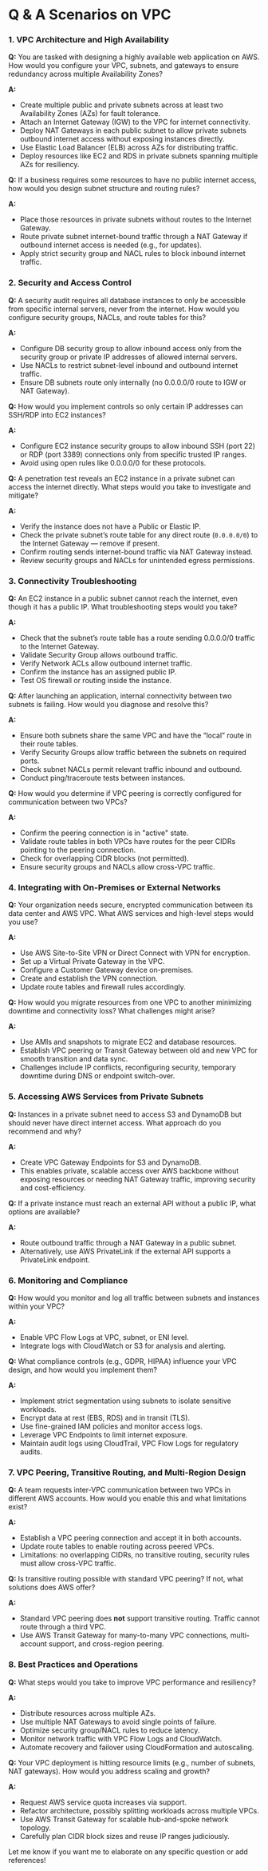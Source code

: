 # Q & A Scenarios on VPC

### 1. VPC Architecture and High Availability

**Q:** You are tasked with designing a highly available web application on AWS. How would you configure your VPC, subnets, and gateways to ensure redundancy across multiple Availability Zones?

**A:**

* Create multiple public and private subnets across at least two Availability Zones (AZs) for fault tolerance.
* Attach an Internet Gateway (IGW) to the VPC for internet connectivity.
* Deploy NAT Gateways in each public subnet to allow private subnets outbound internet access without exposing instances directly.
* Use Elastic Load Balancer (ELB) across AZs for distributing traffic.
* Deploy resources like EC2 and RDS in private subnets spanning multiple AZs for resiliency.

**Q:** If a business requires some resources to have no public internet access, how would you design subnet structure and routing rules?

**A:**

* Place those resources in private subnets without routes to the Internet Gateway.
* Route private subnet internet-bound traffic through a NAT Gateway if outbound internet access is needed (e.g., for updates).
* Apply strict security group and NACL rules to block inbound internet traffic.

### 2. Security and Access Control

**Q:** A security audit requires all database instances to only be accessible from specific internal servers, never from the internet. How would you configure security groups, NACLs, and route tables for this?

**A:**

* Configure DB security group to allow inbound access only from the security group or private IP addresses of allowed internal servers.
* Use NACLs to restrict subnet-level inbound and outbound internet traffic.
* Ensure DB subnets route only internally (no 0.0.0.0/0 route to IGW or NAT Gateway).

**Q:** How would you implement controls so only certain IP addresses can SSH/RDP into EC2 instances?

**A:**

* Configure EC2 instance security groups to allow inbound SSH (port 22) or RDP (port 3389) connections only from specific trusted IP ranges.
* Avoid using open rules like 0.0.0.0/0 for these protocols.

**Q:** A penetration test reveals an EC2 instance in a private subnet can access the internet directly. What steps would you take to investigate and mitigate?

**A:**

* Verify the instance does not have a Public or Elastic IP.
* Check the private subnet’s route table for any direct route (`0.0.0.0/0`) to the Internet Gateway — remove if present.
* Confirm routing sends internet-bound traffic via NAT Gateway instead.
* Review security groups and NACLs for unintended egress permissions.

### 3. Connectivity Troubleshooting

**Q:** An EC2 instance in a public subnet cannot reach the internet, even though it has a public IP. What troubleshooting steps would you take?

**A:**

* Check that the subnet’s route table has a route sending 0.0.0.0/0 traffic to the Internet Gateway.
* Validate Security Group allows outbound traffic.
* Verify Network ACLs allow outbound internet traffic.
* Confirm the instance has an assigned public IP.
* Test OS firewall or routing inside the instance.

**Q:** After launching an application, internal connectivity between two subnets is failing. How would you diagnose and resolve this?

**A:**

* Ensure both subnets share the same VPC and have the “local” route in their route tables.
* Verify Security Groups allow traffic between the subnets on required ports.
* Check subnet NACLs permit relevant traffic inbound and outbound.
* Conduct ping/traceroute tests between instances.

**Q:** How would you determine if VPC peering is correctly configured for communication between two VPCs?

**A:**

* Confirm the peering connection is in "active" state.
* Validate route tables in both VPCs have routes for the peer CIDRs pointing to the peering connection.
* Check for overlapping CIDR blocks (not permitted).
* Ensure security groups and NACLs allow cross-VPC traffic.

### 4. Integrating with On-Premises or External Networks

**Q:** Your organization needs secure, encrypted communication between its data center and AWS VPC. What AWS services and high-level steps would you use?

**A:**

* Use AWS Site-to-Site VPN or Direct Connect with VPN for encryption.
* Set up a Virtual Private Gateway in the VPC.
* Configure a Customer Gateway device on-premises.
* Create and establish the VPN connection.
* Update route tables and firewall rules accordingly.

**Q:** How would you migrate resources from one VPC to another minimizing downtime and connectivity loss? What challenges might arise?

**A:**

* Use AMIs and snapshots to migrate EC2 and database resources.
* Establish VPC peering or Transit Gateway between old and new VPC for smooth transition and data sync.
* Challenges include IP conflicts, reconfiguring security, temporary downtime during DNS or endpoint switch-over.

### 5. Accessing AWS Services from Private Subnets

**Q:** Instances in a private subnet need to access S3 and DynamoDB but should never have direct internet access. What approach do you recommend and why?

**A:**

* Create VPC Gateway Endpoints for S3 and DynamoDB.
* This enables private, scalable access over AWS backbone without exposing resources or needing NAT Gateway traffic, improving security and cost-efficiency.

**Q:** If a private instance must reach an external API without a public IP, what options are available?

**A:**

* Route outbound traffic through a NAT Gateway in a public subnet.
* Alternatively, use AWS PrivateLink if the external API supports a PrivateLink endpoint.

### 6. Monitoring and Compliance

**Q:** How would you monitor and log all traffic between subnets and instances within your VPC?

**A:**

* Enable VPC Flow Logs at VPC, subnet, or ENI level.
* Integrate logs with CloudWatch or S3 for analysis and alerting.

**Q:** What compliance controls (e.g., GDPR, HIPAA) influence your VPC design, and how would you implement them?

**A:**

* Implement strict segmentation using subnets to isolate sensitive workloads.
* Encrypt data at rest (EBS, RDS) and in transit (TLS).
* Use fine-grained IAM policies and monitor access logs.
* Leverage VPC Endpoints to limit internet exposure.
* Maintain audit logs using CloudTrail, VPC Flow Logs for regulatory audits.

### 7. VPC Peering, Transitive Routing, and Multi-Region Design

**Q:** A team requests inter-VPC communication between two VPCs in different AWS accounts. How would you enable this and what limitations exist?

**A:**

* Establish a VPC peering connection and accept it in both accounts.
* Update route tables to enable routing across peered VPCs.
* Limitations: no overlapping CIDRs, no transitive routing, security rules must allow cross-VPC traffic.

**Q:** Is transitive routing possible with standard VPC peering? If not, what solutions does AWS offer?

**A:**

* Standard VPC peering does **not** support transitive routing. Traffic cannot route through a third VPC.
* Use AWS Transit Gateway for many-to-many VPC connections, multi-account support, and cross-region peering.

### 8. Best Practices and Operations

**Q:** What steps would you take to improve VPC performance and resiliency?

**A:**

* Distribute resources across multiple AZs.
* Use multiple NAT Gateways to avoid single points of failure.
* Optimize security group/NACL rules to reduce latency.
* Monitor network traffic with VPC Flow Logs and CloudWatch.
* Automate recovery and failover using CloudFormation and autoscaling.

**Q:** Your VPC deployment is hitting resource limits (e.g., number of subnets, NAT gateways). How would you address scaling and growth?

**A:**

* Request AWS service quota increases via support.
* Refactor architecture, possibly splitting workloads across multiple VPCs.
* Use AWS Transit Gateway for scalable hub-and-spoke network topology.
* Carefully plan CIDR block sizes and reuse IP ranges judiciously.

Let me know if you want me to elaborate on any specific question or add references!
